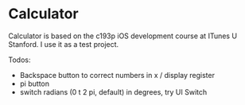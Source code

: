 Calculator
==========

Calculator is based on the c193p iOS development course at ITunes U Stanford. I use it as a test project. 

Todos:
+ Backspace button to correct numbers in x / display register
+ pi button
+ switch radians (0 t 2 pi, default) in degrees, try UI Switch
